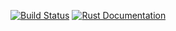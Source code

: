 [![Build Status](https://api.travis-ci.org/idanarye/nisui.svg?branch=master)](https://travis-ci.org/idanarye/nisui)
[![Rust Documentation](https://img.shields.io/badge/api-javadoc-blue.svg)](https://idanarye.github.io/nisui/)
